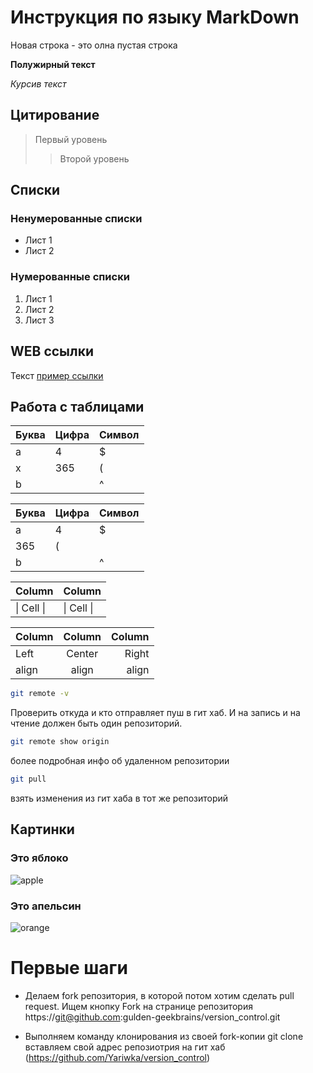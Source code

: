 # Инструкция по языку MarkDown

Новая строка - это олна пустая строка

**Полужирный текст**

*Курсив текст*

## Цитирование
> Первый уровень
>> Второй уровень

## Списки
### Ненумерованные списки
* Лист 1
* Лист 2
### Нумерованные списки
1. Лист 1
2. Лист 2
3. Лист 3

## WEB ссылки
Текст [пример ссылки](http.example.com "Всплывающая подсказка")

## Работа с таблицами

Буква | Цифра | Символ
------ | ------|----------
a      | 4     | $
x      | 365    | (
b      |       | ^  

Буква|Цифра|Символ
---|---|---
a|4|$
 |365|(
b| |^  

Column | Column
------ | ------
\| Cell \|| \| Cell \|  


Column | Column | Column
:----- | :----: | -----:
Left   | Center | Right
align  | align  | align

``` sh 
git remote -v
```
 Проверить откуда и кто отправляет пуш в гит хаб. И на запись и на чтение должен быть один репозиторий.

``` sh 
git remote show origin 
``` 
более подробная инфо об удаленном репозитории

``` sh
git pull 
```
взять изменения из гит хаба в тот же репозиторий
 

## Картинки

### Это яблоко

![apple](apple.jpg)

### Это апельсин

![orange](orange.png)

# Первые шаги 

* Делаем fork репозитория, в которой потом хотим сделать pull request. Ищем кнопку Fork на странице репозитория 
https://git@github.com:gulden-geekbrains/version_control.git
 
* Выполняем команду клонирования из своей fork-копии
git clone вставляем свой адрес репозиотрия на гит хаб (https://github.com/Yariwka/version_control)